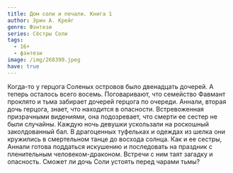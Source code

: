 ```yaml
---
title: Дом соли и печали. Книга 1
author: Эрин А. Крейг
genre: Фэнтези
series: Сёстры Cоли
tags:
  - 16+
  - фэнтези
image: /img/268390.jpeg
have: true
---
```

Когда-то у герцога Соленых островов было двенадцать дочерей. А теперь осталось всего восемь. Поговаривают, что семейство Фавмант проклято и тьма забирает дочерей герцога по очереди. Аннали, вторая дочь герцога, знает, что находится в опасности. Встревоженная призрачными видениями, она подозревает, что смерти ее сестер не были случайны. Каждую ночь девушки ускользали на роскошный заколдованный бал. В драгоценных туфельках и одеждах из шелка они кружились в смертельном танце до восхода солнца. Как и ее сестры, Аннали готова поддаться искушению и последовать на праздник с пленительным человеком-драконом. Встречи с ним таят загадку и опасность. Сможет ли дочь Соли устоять перед чарами тьмы?